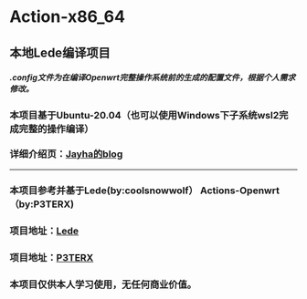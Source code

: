 <!DOCTYPE html>
<html lang="en">
<head>

</head>
<body>
    <h1>Action-x86_64</h1>
    <h2>本地Lede编译项目</h2>
    <h5>.config文件为在编译Openwrt完整操作系统前的生成的配置文件，根据个人需求修改。</h5>
    <h3>本项目基于Ubuntu-20.04（也可以使用Windows下子系统wsl2完成完整的操作编译）<br /><br />详细介绍页：<a href="http://www.huadao.art/">Jayha的blog</a></h3>
    <hr size="3px" color="black"/>
    <h3>本项目参考并基于Lede(by:coolsnowwolf） Actions-Openwrt（by:P3TERX)</h3> 
    <h3>项目地址：<a href="https://github.com/coolsnowwolf/lede">Lede</a></h3>
    <h3>项目地址：<a href="https://github.com/P3TERX/Actions-OpenWrt">P3TERX</a></h3>
    <h3>本项目仅供本人学习使用，无任何商业价值。</h3>
</body>
</html>